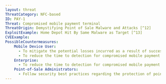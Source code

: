 ```yaml
---
layout: threat
ThreatCategory: NFC-based
ID: PAY-1
Threat: Compromised mobile payment terminal
ThreatOrigin: Demystifying Point of Sale Malware and Attacks [^12]
ExploitExample: Home Depot Hit By Same Malware as Target [^13]
CVEExample:
PossibleCountermeasures:
    Mobile Device User:
      - To mitigate the potential losses incurred as a result of successful PoS attacks, configure mobile payment services to use accounts with limited funds available for purchases, such as pre-paid cards, maximum transaction amounts, or daily spending limits.
      - To reduce the time to detection for compromised mobile payment information, perform regular review of statements for accounts for unauthorized transactions.
    Enterprise:
      - To reduce the time to detection for compromised mobile payment information, perform regular review of statements for accounts for unauthorized transactions.
    Point-of-Sale Administrators:
      - Follow security best practices regarding the protection of point-of-sale systems. See __Malware Targeting Point of Sale Systems__ [^42]
---
```

